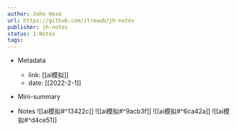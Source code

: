 ```yaml
---
author: John Hexa
url: https://github.com/itrewub/jh-notes
publisher: jh-notes
status: 1-Notes
tags: 
---
```

- Metadata
	- link: [[ai模拟]]
	- date: [[2022-2-1]]
- Mini-summary

- Notes
![[ai模拟#^13422c]]
![[ai模拟#^9acb3f]]
![[ai模拟#^6ca42a]]
![[ai模拟#^d4ce51]]